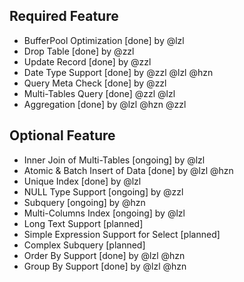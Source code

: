 ## Required Feature
* BufferPool Optimization [done] by @lzl
* Drop Table [done] by @zzl
* Update Record [done] by @zzl
* Date Type Support [done] by @zzl @lzl @hzn
* Query Meta Check [done] by @zzl
* Multi-Tables Query [done] @zzl @lzl
* Aggregation [done] by @lzl @hzn @zzl 

## Optional Feature
* Inner Join of Multi-Tables [ongoing] by @lzl
* Atomic & Batch Insert of Data [done] by @lzl @hzn
* Unique Index [done] by @lzl
* NULL Type Support [ongoing] by @zzl
* Subquery [ongoing] by @hzn
* Multi-Columns Index [ongoing] by @lzl
* Long Text Support [planned]
* Simple Expression Support for Select [planned]
* Complex Subquery [planned]
* Order By Support [done] by @lzl @hzn
* Group By Support [done] by @lzl @hzn
